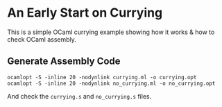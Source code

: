 # An Early Start on Currying

This is a simple OCaml currying example showing how it works & how to check OCaml assembly.

## Generate Assembly Code

```shell
ocamlopt -S -inline 20 -nodynlink currying.ml -o currying.opt
ocamlopt -S -inline 20 -nodynlink no_currying.ml -o no_currying.opt
```

And check the ```currying.s``` and ```no_currying.s``` files.